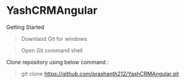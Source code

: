 # YashCRMAngular

Getting Started

> Downlaod Git for windows

> Open Git command shell

Clone repository using below command : 

> git clone https://github.com/prashanth212/YashCRMAngular.git


